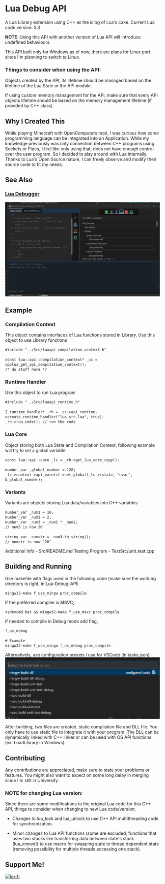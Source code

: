 # Lua Debug API

A Lua Library extension using C++ as the icing of Lua's cake.
Current Lua code version: 5.3

**NOTE**: Using this API with another version of Lua API will introduce undefined behaviours.

This API built only for Windows as of now, there are plans for Linux port, since I'm planning to switch to Linux.

### Things to consider when using the API:

Objects created by the API, its lifetime should be managed based on the lifetime of the Lua State or the API module.

If using custom memory management for the API, make sure that every API objects lifetime should be based on the memory management lifetime (if provided by C++ class).

  
## Why I Created This

While playing Minecraft with OpenComputers mod, I was curious how some programming language can be integrated into an Application. While my knowledge previously was only connection between C++ programs using Sockets or Pipes, I feel like only using that, does not have enough control over the user program. So I decided to play around with Lua internally. Thanks to Lua's Open Source nature, I can freely observe and modify their source code to fit my needs.

## See Also
### [Lua Debugger](https://github.com/NewbySlime/Lua-Debugger-GUI)
![GUI Debugger](README-Asset/gui-debugger.png)

## Example
### Compilation Context
This object contains interfaces of Lua functions stored in Library. Use this object to use Library functions
```
#include "../Src/luaapi_compilation_context.h"

const lua::api::compilation_context* _cc = cpplua_get_api_compilation_context();
/* do stuff here */
```
 
### Runtime Handler
Use this object to run Lua program
```
#include "../Src/luaapi_runtime.h"

I_runtime_handler* _rh = _cc->api_runtime->create_runtime_handler("lua_src.lua", true);
_rh->run_code(); // run the code
```

### Lua Core
Object storing both Lua State and Compilation Context, following example will try to set a global variable
```
const lua::api::core _lc = _rh->get_lua_core_copy();

number_var _global_number = 128;
_lc->context->api_varutil->set_global(_lc->istate, "nvar", &_global_number);
```

### Variants
Variants are objects storing Lua data/variables into C++ variables
```
number_var _num1 = 10;
number_var _num2 = 2;
number_var _num3 = _num1 * _num2;
// num3 is now 20

string_var _numstr = _num3.to_string();
// numstr is now "20"
```

Additional Info - Src/README.md
Testing Program - TestSrc/unit_test.cpp


## Building and Running
Use makefile with flags used in the following code (make sure the working directory is right, in Lua-Debug-API)
```
mingw32-make f_use_mingw proc_compile
```
If the preferred compiler is MSVC;
```
vsdevcmd.bat && mingw32-make f_use_msvc proc_compile
```

If needed to compile in Debug mode add flag,
```
f_as_debug

# Example
mingw32-make f_use_mingw f_as_debug proc_compile
```

Alternatively, use configuration presets I use for VSCode (in tasks.json)
![Build Task Screenshot](README-Asset/build-task.png)


After building, two files are created, static compilation file and DLL file. You only have to use static file to integrate it with your program. The DLL can be dynamically linked with C++ linker or can be used with OS API functions (ex. LoadLibrary in Windows).


## Contributing
Any contributions are appreciated, make sure to state your problems or features. You might also want to expect on some long delay in merging since I'm still in University.

### NOTE for changing Lua version:

Since there are some modifications to the original Lua code for this C++ API, things to consider when changing to new Lua code/version;

- Changes to lua_lock and lua_unlock to use C++ API multithreading code for synchronization.

- Minor changes to Lua API functions (some are excluded, functions that uses two stacks like transferring data between state's stack (lua_xmove)) to use macro for swapping state to thread dependent state (removing possibility for multiple threads accessing one stack).



## Support Me!
[![ko-fi](https://ko-fi.com/img/githubbutton_sm.svg)](https://ko-fi.com/X8X0175H9C)